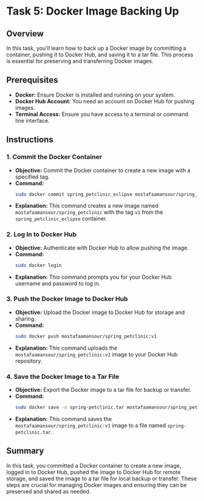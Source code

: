 # Task 5: Docker Image Backing Up

## Overview

In this task, you'll learn how to back up a Docker image by committing a container, pushing it to Docker Hub, and saving it to a tar file. This process is essential for preserving and transferring Docker images.

## Prerequisites

- **Docker:** Ensure Docker is installed and running on your system.
- **Docker Hub Account:** You need an account on Docker Hub for pushing images.
- **Terminal Access:** Ensure you have access to a terminal or command line interface.

## Instructions

### 1. Commit the Docker Container

   - **Objective:** Commit the Docker container to create a new image with a specified tag.
   - **Command:**
     ```bash
     sudo docker commit spring_petclinic_eclipse mostafaamansour/spring_petclinic:v1
     ```
   - **Explanation:** This command creates a new image named `mostafaamansour/spring_petclinic` with the tag `v1` from the `spring_petclinic_eclipse` container.

### 2. Log In to Docker Hub

   - **Objective:** Authenticate with Docker Hub to allow pushing the image.
   - **Command:**
     ```bash
     sudo docker login
     ```
   - **Explanation:** This command prompts you for your Docker Hub username and password to log in.

### 3. Push the Docker Image to Docker Hub

   - **Objective:** Upload the Docker image to Docker Hub for storage and sharing.
   - **Command:**
     ```bash
     sudo docker push mostafaamansour/spring_petclinic:v1
     ```
   - **Explanation:** This command uploads the `mostafaamansour/spring_petclinic:v1` image to your Docker Hub repository.

### 4. Save the Docker Image to a Tar File

   - **Objective:** Export the Docker image to a tar file for backup or transfer.
   - **Command:**
     ```bash
     sudo docker save -o spring-petclinic.tar mostafaamansour/spring_petclinic:v1
     ```
   - **Explanation:** This command saves the `mostafaamansour/spring_petclinic:v1` image to a file named `spring-petclinic.tar`.

## Summary

In this task, you committed a Docker container to create a new image, logged in to Docker Hub, pushed the image to Docker Hub for remote storage, and saved the image to a tar file for local backup or transfer. These steps are crucial for managing Docker images and ensuring they can be preserved and shared as needed.
